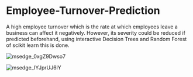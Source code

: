 # Employee-Turnover-Prediction
A high employee turnover which is the rate at which employees leave a business can affect it negatively. However, its severity could be reduced if predicted beforehand, using interactive Decision Trees and Random Forest of scikit learn this is done.

![msedge_0xgZ9Dwso7](https://user-images.githubusercontent.com/100326225/209437631-abeba160-c5f1-4bd7-a30a-85d365bc1560.png)

![msedge_IYJprUJ6lY](https://user-images.githubusercontent.com/100326225/209437632-5f054155-9c3b-4e25-8903-7b58795c5836.png)
